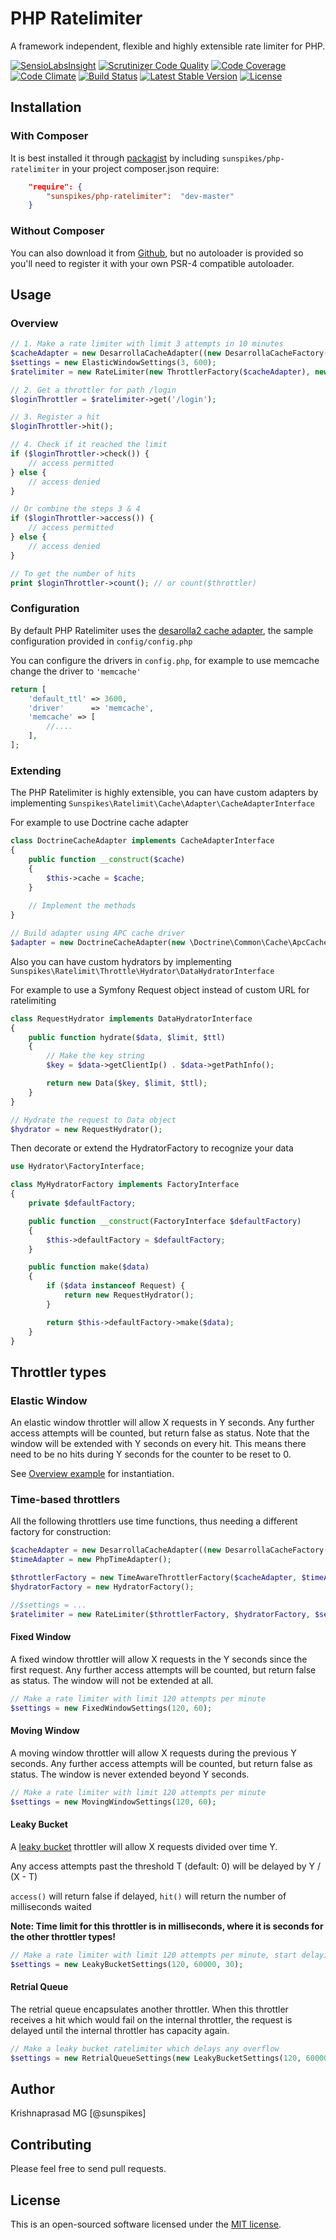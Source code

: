 PHP Ratelimiter
===============

A framework independent, flexible and highly extensible rate limiter for PHP.

[![SensioLabsInsight](https://insight.sensiolabs.com/projects/51be0137-1158-403a-9fc7-ab863f2c0ca9/mini.png)](https://insight.sensiolabs.com/projects/51be0137-1158-403a-9fc7-ab863f2c0ca9)
[![Scrutinizer Code Quality](https://scrutinizer-ci.com/g/sunspikes/php-ratelimiter/badges/quality-score.png?b=master)](https://scrutinizer-ci.com/g/sunspikes/php-ratelimiter/?branch=master)
[![Code Coverage](https://scrutinizer-ci.com/g/sunspikes/php-ratelimiter/badges/coverage.png?b=master)](https://scrutinizer-ci.com/g/sunspikes/php-ratelimiter/?branch=master)
[![Code Climate](https://codeclimate.com/github/sunspikes/php-ratelimiter/badges/gpa.svg)](https://codeclimate.com/github/sunspikes/php-ratelimiter)
[![Build Status](https://travis-ci.org/sunspikes/php-ratelimiter.svg?branch=master)](https://travis-ci.org/sunspikes/php-ratelimiter)
[![Latest Stable Version](https://poser.pugx.org/sunspikes/php-ratelimiter/v/stable)](https://packagist.org/packages/sunspikes/php-ratelimiter)
[![License](https://poser.pugx.org/sunspikes/php-ratelimiter/license)](https://packagist.org/packages/sunspikes/php-ratelimiter)

## Installation

### With Composer

It is best installed it through [packagist](http://packagist.org/packages/sunspikes/php-ratelimiter) 
by including `sunspikes/php-ratelimiter` in your project composer.json require:

``` json
    "require": {
        "sunspikes/php-ratelimiter":  "dev-master"
    }
```

### Without Composer

You can also download it from [Github](https://github.com/sunspikes/php-ratelimiter), 
but no autoloader is provided so you'll need to register it with your own PSR-4 
compatible autoloader.

## Usage

### Overview

```php
// 1. Make a rate limiter with limit 3 attempts in 10 minutes
$cacheAdapter = new DesarrollaCacheAdapter((new DesarrollaCacheFactory())->make());
$settings = new ElasticWindowSettings(3, 600);
$ratelimiter = new RateLimiter(new ThrottlerFactory($cacheAdapter), new HydratorFactory(), $settings);

// 2. Get a throttler for path /login 
$loginThrottler = $ratelimiter->get('/login');

// 3. Register a hit
$loginThrottler->hit();

// 4. Check if it reached the limit
if ($loginThrottler->check()) {
    // access permitted
} else {
    // access denied
}

// Or combine the steps 3 & 4
if ($loginThrottler->access()) {
    // access permitted
} else {
    // access denied
}

// To get the number of hits
print $loginThrottler->count(); // or count($throttler)
```

### Configuration

By default PHP Ratelimiter uses the [desarolla2 cache adapter](https://github.com/desarrolla2/Cache), the sample configuration provided in ```config/config.php```

You can configure the drivers in ```config.php```, for example to use memcache change the driver to ```'memcache'```

```php
return [
    'default_ttl' => 3600,
    'driver'      => 'memcache',
    'memcache' => [
        //....
    ],
];
```

### Extending

The PHP Ratelimiter is highly extensible, you can have custom adapters by implementing ```Sunspikes\Ratelimit\Cache\Adapter\CacheAdapterInterface``` 

For example to use Doctrine cache adapter

```php
class DoctrineCacheAdapter implements CacheAdapterInterface
{
    public function __construct($cache)
    {
        $this->cache = $cache;
    }
    
    // Implement the methods
}

// Build adapter using APC cache driver
$adapter = new DoctrineCacheAdapter(new \Doctrine\Common\Cache\ApcCache());
```

Also you can have custom hydrators by implementing ```Sunspikes\Ratelimit\Throttle\Hydrator\DataHydratorInterface```

For example to use a Symfony Request object instead of custom URL for ratelimiting

```php
class RequestHydrator implements DataHydratorInterface
{
    public function hydrate($data, $limit, $ttl)
    {
        // Make the key string
        $key = $data->getClientIp() . $data->getPathInfo();

        return new Data($key, $limit, $ttl);
    }
}

// Hydrate the request to Data object
$hydrator = new RequestHydrator();
```

Then decorate or extend the HydratorFactory to recognize your data

```php
use Hydrator\FactoryInterface;

class MyHydratorFactory implements FactoryInterface
{
    private $defaultFactory;

    public function __construct(FactoryInterface $defaultFactory)
    {
        $this->defaultFactory = $defaultFactory;
    }

    public function make($data)
    {
        if ($data instanceof Request) {
            return new RequestHydrator();
        }

        return $this->defaultFactory->make($data);
    }
}
```

## Throttler types

### Elastic Window
An elastic window throttler will allow X requests in Y seconds. Any further access attempts will be counted, but return false as status. Note that the window will be extended with Y seconds on every hit. This means there need to be no hits during Y seconds for the counter to be reset to 0. 

See [Overview example](#overview) for instantiation.

### Time-based throttlers
All the following throttlers use time functions, thus needing a different factory for construction:

```php
$cacheAdapter = new DesarrollaCacheAdapter((new DesarrollaCacheFactory())->make());
$timeAdapter = new PhpTimeAdapter();

$throttlerFactory = new TimeAwareThrottlerFactory($cacheAdapter, $timeAdapter);
$hydratorFactory = new HydratorFactory();

//$settings = ...
$ratelimiter = new RateLimiter($throttlerFactory, $hydratorFactory, $settings);
```

#### Fixed Window
A fixed window throttler will allow X requests in the Y seconds since the first request. Any further access attempts will be counted, but return false as status. The window will not be extended at all. 

```php
// Make a rate limiter with limit 120 attempts per minute
$settings = new FixedWindowSettings(120, 60);
```

#### Moving Window
A moving window throttler will allow X requests during the previous Y seconds. Any further access attempts will be counted, but return false as status. The window is never extended beyond Y seconds. 

```php
// Make a rate limiter with limit 120 attempts per minute
$settings = new MovingWindowSettings(120, 60);
```

#### Leaky Bucket
A [leaky bucket](https://en.wikipedia.org/wiki/Leaky_bucket) throttler will allow X requests divided over time Y.

Any access attempts past the threshold T (default: 0) will be delayed by Y / (X - T)

`access()` will return false if delayed, `hit()` will return the number of milliseconds waited

__Note: Time limit for this throttler is in milliseconds, where it is seconds for the other throttler types!__

```php
// Make a rate limiter with limit 120 attempts per minute, start delaying after 30 requests
$settings = new LeakyBucketSettings(120, 60000, 30);
```

#### Retrial Queue
The retrial queue encapsulates another throttler.
When this throttler receives a hit which would fail on the internal throttler, 
the request is delayed until the internal throttler has capacity again.   

```php
// Make a leaky bucket ratelimiter which delays any overflow
$settings = new RetrialQueueSettings(new LeakyBucketSettings(120, 60000, 120));
```

## Author

Krishnaprasad MG [@sunspikes]

## Contributing

Please feel free to send pull requests.

## License

This is an open-sourced software licensed under the [MIT license](http://opensource.org/licenses/MIT).
